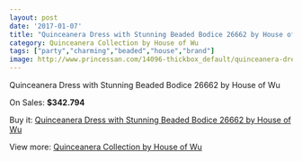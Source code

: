 ```yaml
---
layout: post
date: '2017-01-07'
title: "Quinceanera Dress with Stunning Beaded Bodice 26662 by House of Wu"
category: Quinceanera Collection by House of Wu
tags: ["party","charming","beaded","house","brand"]
image: http://www.princessan.com/14096-thickbox_default/quinceanera-dress-with-stunning-beaded-bodice-26662-by-house-of-wu.jpg
---
```

Quinceanera Dress with Stunning Beaded Bodice 26662 by House of Wu

On Sales: **$342.794**
<a href="https://www.princessan.com/en/quinceanera-collection-by-house-of-wu/6611-quinceanera-dress-with-stunning-beaded-bodice-26662-by-house-of-wu.html"><amp-img layout="responsive" width="600" height="600" src="//www.princessan.com/14096-thickbox_default/quinceanera-dress-with-stunning-beaded-bodice-26662-by-house-of-wu.jpg" alt="Quinceanera Dress with Stunning Beaded Bodice 26662 by House of Wu 0" /></a>
<a href="https://www.princessan.com/en/quinceanera-collection-by-house-of-wu/6611-quinceanera-dress-with-stunning-beaded-bodice-26662-by-house-of-wu.html"><amp-img layout="responsive" width="600" height="600" src="//www.princessan.com/14097-thickbox_default/quinceanera-dress-with-stunning-beaded-bodice-26662-by-house-of-wu.jpg" alt="Quinceanera Dress with Stunning Beaded Bodice 26662 by House of Wu 1" /></a>

Buy it: [Quinceanera Dress with Stunning Beaded Bodice 26662 by House of Wu](https://www.princessan.com/en/quinceanera-collection-by-house-of-wu/6611-quinceanera-dress-with-stunning-beaded-bodice-26662-by-house-of-wu.html "Quinceanera Dress with Stunning Beaded Bodice 26662 by House of Wu")

View more: [Quinceanera Collection by House of Wu](https://www.princessan.com/en/52-quinceanera-collection-by-house-of-wu "Quinceanera Collection by House of Wu")